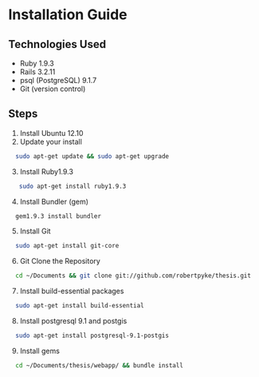 Installation Guide
====================

Technologies Used
-------------------

- Ruby 1.9.3
- Rails 3.2.11
- psql (PostgreSQL) 9.1.7
- Git (version control)

Steps
------

1. Install Ubuntu 12.10
2. Update your install
```bash
  sudo apt-get update && sudo apt-get upgrade
```

3. Install Ruby1.9.3
```bash
   sudo apt-get install ruby1.9.3
```

4. Install Bundler (gem)
```bash
  gem1.9.3 install bundler
```

5. Install Git
```bash
  sudo apt-get install git-core
```

6. Git Clone the Repository
```bash
  cd ~/Documents && git clone git://github.com/robertpyke/thesis.git
```

7. Install build-essential packages
```bash
  sudo apt-get install build-essential
```

8. Install postgresql 9.1 and postgis
```bash
  sudo apt-get install postgresql-9.1-postgis
```

9. Install gems
```bash
  cd ~/Documents/thesis/webapp/ && bundle install
```
